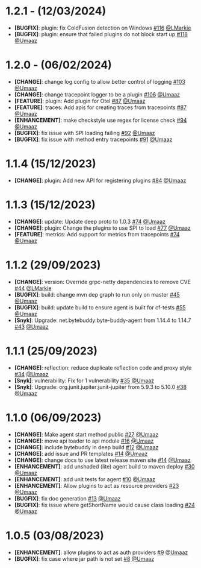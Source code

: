 # 1.2.1 - (12/03/2024)
- **[BUGFIX]**: plugin: fix ColdFusion detection on Windows [#116](https://github.com/intergral/deep/pull/116) [@LMarkie](https://github.com/LMarkie) 
- **[BUGFIX]**: plugin: ensure that failed plugins do not block start up [#118](https://github.com/intergral/deep/pull/118) [@Umaaz](https://github.com/Umaaz) 

# 1.2.0 - (06/02/2024)
- **[CHANGE]**: change log config to allow better control of logging [#103](https://github.com/intergral/deep/pull/103) [@Umaaz](https://github.com/Umaaz)
- **[CHANGE]**: change tracepoint logger to be a plugin [#106](https://github.com/intergral/deep/pull/106) [@Umaaz](https://github.com/Umaaz)
- **[FEATURE]**: plugin: Add plugin for Otel [#87](https://github.com/intergral/deep/pull/87) [@Umaaz](https://github.com/Umaaz)
- **[FEATURE]**: traces: Add apis for creating traces from tracepoints [#87](https://github.com/intergral/deep/pull/87) [@Umaaz](https://github.com/Umaaz)
- **[ENHANCEMENT]**: make checkstyle use regex for license check [#94](https://github.com/intergral/deep/pull/94) [@Umaaz](https://github.com/Umaaz)
- **[BUGFIX]**: fix issue with SPI loading failing [#92](https://github.com/intergral/deep/pull/92) [@Umaaz](https://github.com/Umaaz)
- **[BUGFIX]**: fix issue with method entry tracepoints [#91](https://github.com/intergral/deep/pull/91) [@Umaaz](https://github.com/Umaaz)

# 1.1.4 (15/12/2023)
- **[CHANGE]**: plugin: Add new API for registering plugins [#84](https://github.com/intergral/deep/pull/84) [@Umaaz](https://github.com/Umaaz) 

# 1.1.3 (15/12/2023)
- **[CHANGE]**: update: Update deep proto to 1.0.3 [#74](https://github.com/intergral/deep/pull/74) [@Umaaz](https://github.com/Umaaz)
- **[CHANGE]**: plugin: Change the plugins to use SPI to load [#77](https://github.com/intergral/deep/pull/77) [@Umaaz](https://github.com/Umaaz)
- **[FEATURE]**: metrics: Add support for metrics from tracepoints [#74](https://github.com/intergral/deep/pull/74) [@Umaaz](https://github.com/Umaaz)

# 1.1.2 (29/09/2023)
- **[CHANGE]**: version: Override grpc-netty dependencies to remove CVE [#44](https://github.com/intergral/deep/pull/44) [@LMarkie](https://github.com/LMarkie)
- **[BUGFIX]**: build: change mvn dep graph to run only on master [#45](https://github.com/intergral/deep/pull/45) [@Umaaz](https://github.com/Umaaz)
- **[BUGFIX]**: build: update build to ensure agent is built for cf-tests [#55](https://github.com/intergral/deep/pull/55) [@Umaaz](https://github.com/Umaaz)
- **[Snyk]**:  Upgrade: net.bytebuddy:byte-buddy-agent from 1.14.4 to 1.14.7 [#43](https://github.com/intergral/deep/pull/43) [@Umaaz](https://github.com/Umaaz)

# 1.1.1 (25/09/2023)
- **[CHANGE]**: reflection: reduce duplicate reflection code and proxy style [#34](https://github.com/intergral/deep/pull/34) [@Umaaz](https://github.com/Umaaz)
- **[Snyk]**: vulnerability: Fix for 1 vulnerability [#35](https://github.com/intergral/deep/pull/35) [@Umaaz](https://github.com/Umaaz)
- **[Snyk]**: Upgrade: org.junit.jupiter:junit-jupiter from 5.9.3 to 5.10.0 [#38](https://github.com/intergral/deep/pull/38) [@Umaaz](https://github.com/Umaaz)

# 1.1.0 (06/09/2023)

- **[CHANGE]**: Make agent start method public [#27](https://github.com/intergral/deep/pull/27) [@Umaaz](https://github.com/Umaaz)
- **[CHANGE]**: move api loader to api module [#16](https://github.com/intergral/deep/pull/16) [@Umaaz](https://github.com/Umaaz)
- **[CHANGE]**: include bytebuddy in deep build [#12](https://github.com/intergral/deep/pull/12) [@Umaaz](https://github.com/Umaaz)
- **[CHANGE]**: add issue and PR templates [#14](https://github.com/intergral/deep/pull/14) [@Umaaz](https://github.com/Umaaz)
- **[CHANGE]**: change docs to use latest release maven site [#14](https://github.com/intergral/deep/pull/14) [@Umaaz](https://github.com/Umaaz)
- **[ENHANCEMENT]**: add unshaded (lite) agent build to maven deploy [#30](https://github.com/intergral/deep/pull/30) [@Umaaz](https://github.com/Umaaz)
- **[ENHANCEMENT]**: add unit tests for agent [#10](https://github.com/intergral/deep/pull/10) [@Umaaz](https://github.com/Umaaz)
- **[ENHANCEMENT]**: Allow plugins to act as resource providers [#23](https://github.com/intergral/deep/pull/23) [@Umaaz](https://github.com/Umaaz)
- **[BUGFIX]**: fix doc generation [#13](https://github.com/intergral/deep/pull/13) [@Umaaz](https://github.com/Umaaz)
- **[BUGFIX]**: fix issue where getShortName would cause class loading [#24](https://github.com/intergral/deep/pull/24) [@Umaaz](https://github.com/Umaaz)

# 1.0.5 (03/08/2023)

- **[ENHANCEMENT]**: allow plugins to act as auth providers [#9](https://github.com/intergral/deep/pull/9) [@Umaaz](https://github.com/Umaaz) 
- **[BUGFIX]**: fix case where jar path is not set [#8](https://github.com/intergral/deep/pull/8) [@Umaaz](https://github.com/Umaaz)

<!-- Template START
# 0.1.1 (16/06/2023)

- **[CHANGE]**: description [#PRid](https://github.com/intergral/deep/pull/8) [@user](https://github.com/)
- **[FEATURE]**: description [#PRid](https://github.com/intergral/deep/pull/) [@user](https://github.com/)
- **[ENHANCEMENT]**: description [#PRid](https://github.com/intergral/deep/pull/) [@user](https://github.com/)
- **[BUGFIX]**: description [#PRid](https://github.com/intergral/deep/pull/) [@user](https://github.com/)
Template END -->
